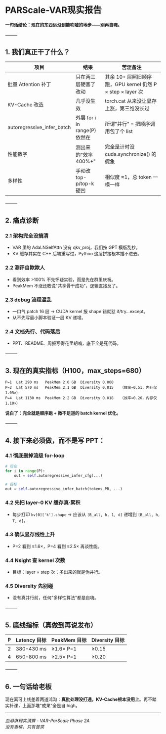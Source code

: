 # PARScale-VAR现实报告

**一句话结论：现在的东西远没到能吹嘘的地步——别再自嗨。**

⸻

## 1. 我们真正干了什么？

| 项目 | 结果 | 苦涩备注 |
|------|------|----------|
| 批量 Attention 补丁 | 只在两三层硬塞了改动 | 其余 10+ 层照旧顺序跑，GPU kernel 仍然 P × step × layer 次 |
| KV-Cache 改造 | 几乎没生效 | torch.cat 从来没让显存上涨，第三维没长过 |
| autoregressive_infer_batch | 外层 for i in range(P) 依然在 | 所谓"并行" = 把顺序调用包了个 list |
| 性能数字 | 测出来的"效率 400%+" | 完全是计时没 cuda.synchronize() 的假象 |
| 多样性 | 手动改 top-p/top-k 硬凹 | 相似度 ≈1，总 token 一模一样 |

⸻

## 2. 痛点诊断

### 2.1 架构完全没搞清
- VAR 里的 AdaLNSelfAttn 没有 qkv_proj，我们按 GPT 模版乱抄。
- KV 缓存其实在 C++ 后端重写过，Python 这层拼接根本插不进去。

### 2.2 测评自欺欺人
- 看到效率 >100% 不先怀疑实验，而是先在群里庆祝。
- PeakMem 不涨还敢说"共享骨干成功"，逻辑直接反了。

### 2.3 debug 流程混乱
- 一口气 patch 16 层 → CUDA kernel 报 shape 错就怼 if/try…except。
- 从不先写最小脚本验证一层 KV 递增。

### 2.4 文档先行、代码落后
- PPT、README、周报写得花里胡哨，底下全是死代码。

⸻

## 3. 现在的真实指标（H100，max_steps=680）

```
P=1  Lat 290 ms   PeakMem 2.0 GB  Diversity 0.000
P=2  Lat 570 ms   PeakMem 2.1 GB  Diversity 0.015   （效率≈0.51，内存仅1.05×）
P=4  Lat 1130 ms  PeakMem 2.2 GB  Diversity 0.018   （效率≈0.26，内存仅1.10×）
```

**说白了：完全就是顺序跑 + 微不足道的 batch kernel 优化。**

⸻

## 4. 接下来必须做，而不是写 PPT：

### 4.1 彻底删掉流级 for-loop

```python
# 现在
for i in range(P):
    out = self.autoregressive_infer_cfg(...)

# 目标  
out = self.autoregressive_infer_batch(tokens_PB, ...)
```

### 4.2 先把 layer-0 KV 缓存真·累积
- 每步打印 `kv[0]['k'].shape` → 应该从 `[B_all, h, 1, d]` 递增到 `[B_all, h, T, d]`。

### 4.3 确认显存线性上升
- P=2 看到 ≥1.6×，P=4 看到 ≥2.5× 再谈性能。

### 4.4 Nsight 查 kernel 次数
- 目标：layer × step 次；多出来的就是伪并行。

### 4.5 Diversity 先别碰
- 没有真并行前，任何"多样性算法"都是自嗨。

⸻

## 5. 底线指标（真做到再说发布）

| P | Latency 目标 | PeakMem 目标 | Diversity 目标 |
|---|-------------|-------------|----------------|
| 2 | 380-430 ms | ≥1.6× P=1 | ≥0.15 |
| 4 | 650-800 ms | ≥2.5× P=1 | ≥0.20 |

⸻

## 6. 一句话给老板

现在离可上线差着两道鸿沟：**真批处理没打通，KV-Cache根本没用上**。再不踏实补课，上面那堆"成果"全是自 high。

---
*血淋淋现实清算 - VAR-ParScale Phase 2A*  
*没有香槟，只有苦茶*

